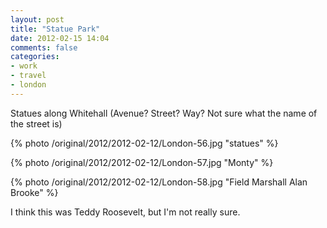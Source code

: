 ```yaml
---
layout: post
title: "Statue Park"
date: 2012-02-15 14:04
comments: false
categories: 
- work
- travel
- london
---
```

Statues along Whitehall (Avenue?  Street?  Way?  Not sure what the name of the street is)

{% photo /original/2012/2012-02-12/London-56.jpg "statues" %}


{% photo /original/2012/2012-02-12/London-57.jpg "Monty" %}


{% photo /original/2012/2012-02-12/London-58.jpg "Field Marshall Alan Brooke" %}


I think this was Teddy Roosevelt, but I'm not really sure. 
